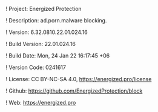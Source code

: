! Project: Energized Protection

! Description: ad.porn.malware blocking.

! Version: 6.32.0810.22.01.024.16

! Build Version: 22.01.024.16

! Build Date: Mon, 24 Jan 22 16:17:45 +06

! Version Code: 0241617

! License: CC BY-NC-SA 4.0, https://energized.pro/license

! Github: https://github.com/EnergizedProtection/block

! Web: https://energized.pro
